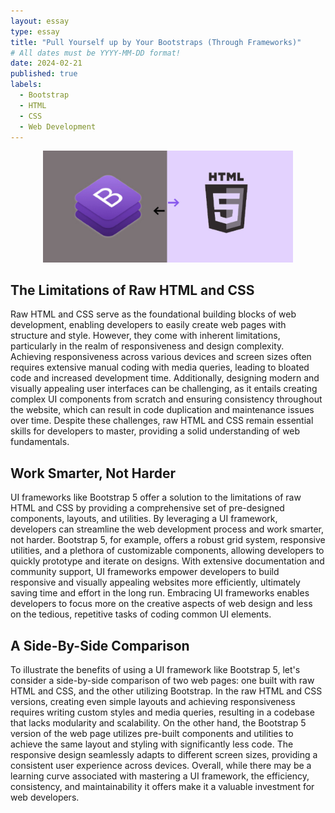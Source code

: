 ```yaml
---
layout: essay
type: essay
title: "Pull Yourself up by Your Bootstraps (Through Frameworks)"
# All dates must be YYYY-MM-DD format!
date: 2024-02-21
published: true
labels:
  - Bootstrap
  - HTML
  - CSS
  - Web Development
---
```

<p align="center">
  <img src="../img/bootstrap.jpg" alt="bootstrap-versus-html" width="400"/>
</p>

## The Limitations of Raw HTML and CSS

  Raw HTML and CSS serve as the foundational building blocks of web development, enabling developers to easily create web pages with structure and style. However, they come with inherent limitations, particularly in the realm of responsiveness and design complexity. Achieving responsiveness across various devices and screen sizes often requires extensive manual coding with media queries, leading to bloated code and increased development time. Additionally, designing modern and visually appealing user interfaces can be challenging, as it entails creating complex UI components from scratch and ensuring consistency throughout the website, which can result in code duplication and maintenance issues over time. Despite these challenges, raw HTML and CSS remain essential skills for developers to master, providing a solid understanding of web fundamentals.

## Work Smarter, Not Harder

  UI frameworks like Bootstrap 5 offer a solution to the limitations of raw HTML and CSS by providing a comprehensive set of pre-designed components, layouts, and utilities. By leveraging a UI framework, developers can streamline the web development process and work smarter, not harder. Bootstrap 5, for example, offers a robust grid system, responsive utilities, and a plethora of customizable components, allowing developers to quickly prototype and iterate on designs. With extensive documentation and community support, UI frameworks empower developers to build responsive and visually appealing websites more efficiently, ultimately saving time and effort in the long run. Embracing UI frameworks enables developers to focus more on the creative aspects of web design and less on the tedious, repetitive tasks of coding common UI elements.

## A Side-By-Side Comparison

  To illustrate the benefits of using a UI framework like Bootstrap 5, let's consider a side-by-side comparison of two web pages: one built with raw HTML and CSS, and the other utilizing Bootstrap. In the raw HTML and CSS versions, creating even simple layouts and achieving responsiveness requires writing custom styles and media queries, resulting in a codebase that lacks modularity and scalability. On the other hand, the Bootstrap 5 version of the web page utilizes pre-built components and utilities to achieve the same layout and styling with significantly less code. The responsive design seamlessly adapts to different screen sizes, providing a consistent user experience across devices. Overall, while there may be a learning curve associated with mastering a UI framework, the efficiency, consistency, and maintainability it offers make it a valuable investment for web developers.
